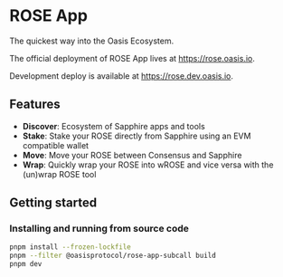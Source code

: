 # ROSE App

The quickest way into the Oasis Ecosystem.

The official deployment of ROSE App lives at <https://rose.oasis.io>.

Development deploy is available at <https://rose.dev.oasis.io>.

## Features

- **Discover**: Ecosystem of Sapphire apps and tools
- **Stake**: Stake your ROSE directly from Sapphire using an EVM compatible
  wallet
- **Move**: Move your ROSE between Consensus and Sapphire
- **Wrap**: Quickly wrap your ROSE into wROSE and vice versa with the (un)wrap
  ROSE tool

## Getting started

### Installing and running from source code

```sh
pnpm install --frozen-lockfile
pnpm --filter @oasisprotocol/rose-app-subcall build
pnpm dev
```
